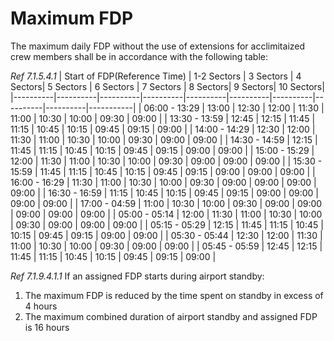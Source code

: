 # Maximum FDP
The maximum daily FDP without the use of extensions for acclimitaized crew members shall be in accordance with the following table:

*Ref 7.1.5.4.1*
| Start of FDP(Reference Time) | 1-2 Sectors | 3 Sectors | 4 Sectors| 5 Sectors | 6 Sectors | 7 Sectors | 8 Sectors| 9 Sectors| 10 Sectors|
|----------|----------|----------|----------|----------|----------|----------|----------|----------|-----------|
| 06:00 - 13:29 | 13:00 | 12:30 | 12:00 | 11:30 | 11:00 | 10:30 | 10:00 | 09:30 | 09:00 |
| 13:30 - 13:59 | 12:45 | 12:15 | 11:45 | 11:15 | 10:45 | 10:15 | 09:45 | 09:15 | 09:00 |
| 14:00 - 14:29 | 12:30 | 12:00 | 11:30 | 11:00 | 10:30 | 10:00 | 09:30 | 09:00 | 09:00 |
| 14:30 - 14:59 | 12:15 | 11:45 | 11:15 | 10:45 | 10:15 | 09:45 | 09:15 | 09:00 | 09:00 |
| 15:00 - 15:29 | 12:00 | 11:30 | 11:00 | 10:30 | 10:00 | 09:30 | 09:00 | 09:00 | 09:00 |
| 15:30 - 15:59 | 11:45 | 11:15 | 10:45 | 10:15 | 09:45 | 09:15 | 09:00 | 09:00 | 09:00 |
| 16:00 - 16:29 | 11:30 | 11:00 | 10:30 | 10:00 | 09:30 | 09:00 | 09:00 | 09:00 | 09:00 |
| 16:30 - 16:59 | 11:15 | 10:45 | 10:15 | 09:45 | 09:15 | 09:00 | 09:00 | 09:00 | 09:00 |
| 17:00 - 04:59 | 11:00 | 10:30 | 10:00 | 09:30 | 09:00 | 09:00 | 09:00 | 09:00 | 09:00 |
| 05:00 - 05:14 | 12:00 | 11:30 | 11:00 | 10:30 | 10:00 | 09:30 | 09:00 | 09:00 | 09:00 |
| 05:15 - 05:29 | 12:15 | 11:45 | 11:15 | 10:45 | 10:15 | 09:45 | 09:15 | 09:00 | 09:00 |
| 05:30 - 05:44 | 12:30 | 12:00 | 11:30 | 11:00 | 10:30 | 10:00 | 09:30 | 09:00 | 09:00 |
| 05:45 - 05:59 | 12:45 | 12:15 | 11:45 | 11:15 | 10:45 | 10:15 | 09:45 | 09:15 | 09:00 |

*Ref 7.1.9.4.1.1*
If an assigned FDP starts during airport standby:
1. The maximum FDP is reduced by the time spent on standby in excess of 4 hours
2. The maximum combined duration of airport standby and assigned FDP is 16 hours